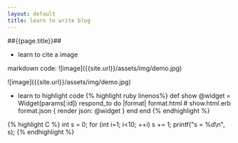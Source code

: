 ```yaml
---
layout: default
title: learn to write blog
---
```


##{{page.title}}##
* learn to cite a image
<p>markdown code: ![image]({{site.url}}/assets/img/demo.jpg)</p>
![image]({{site.url}}/assets/img/demo.jpg)

* learn to highlight code
{% highlight ruby linenos%}
def show
  @widget = Widget(params[:id])
  respond_to do |format|
    format.html # show.html.erb
    format.json { render json: @widget }
  end
end
{% endhighlight %}

{% highlight C %}
int s = 0;
for (int i=1; i<10; ++i)
	s += 1;
printf("s = %d\n", s);
{% endhighlight %}
